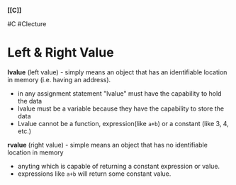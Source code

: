 **[[C]]**

#C #Clecture 
# Left & Right Value

**lvalue** (left value) - simply means an object that has an identifiable location in memory (i.e. having an address).
- in any assignment statement "lvalue" must have the capability to hold the data
- lvalue must be a variable because they have the capability to store the data
- Lvalue cannot be a function, expression(like `a+b`) or a constant (like 3, 4, etc.)

**rvalue** (right value) - simple means an object that has no identifiable location in memory
- anyting which is capable of returning a constant expression or value.
- expressions like `a+b` will return some constant value.